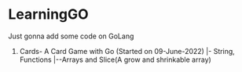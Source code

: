 # LearningGO
Just gonna add some code on GoLang 
1. Cards- A Card Game with Go (Started on 09-June-2022)
|- String, Functions 
|--Arrays and Slice(A grow and shrinkable array) 
